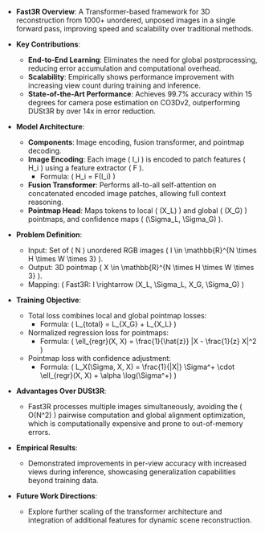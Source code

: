 - **Fast3R Overview**: A Transformer-based framework for 3D reconstruction from 1000+ unordered, unposed images in a single forward pass, improving speed and scalability over traditional methods.
  
- **Key Contributions**:
  - **End-to-End Learning**: Eliminates the need for global postprocessing, reducing error accumulation and computational overhead.
  - **Scalability**: Empirically shows performance improvement with increasing view count during training and inference.
  - **State-of-the-Art Performance**: Achieves 99.7% accuracy within 15 degrees for camera pose estimation on CO3Dv2, outperforming DUSt3R by over 14x in error reduction.

- **Model Architecture**:
  - **Components**: Image encoding, fusion transformer, and pointmap decoding.
  - **Image Encoding**: Each image \( I_i \) is encoded to patch features \( H_i \) using a feature extractor \( F \).
    - Formula: \( H_i = F(I_i) \)
  - **Fusion Transformer**: Performs all-to-all self-attention on concatenated encoded image patches, allowing full context reasoning.
  - **Pointmap Head**: Maps tokens to local \( (X_L) \) and global \( (X_G) \) pointmaps, and confidence maps \( (\Sigma_L, \Sigma_G) \).

- **Problem Definition**:
  - Input: Set of \( N \) unordered RGB images \( I \in \mathbb{R}^{N \times H \times W \times 3} \).
  - Output: 3D pointmap \( X \in \mathbb{R}^{N \times H \times W \times 3} \).
  - Mapping: \( Fast3R: I \rightarrow (X_L, \Sigma_L, X_G, \Sigma_G) \)

- **Training Objective**:
  - Total loss combines local and global pointmap losses:
    - Formula: \( L_{total} = L_{X_G} + L_{X_L} \)
  - Normalized regression loss for pointmaps:
    - Formula: \( \ell_{regr}(X, X) = \frac{1}{\hat{z}} \|X - \frac{1}{z} X\|^2 \)
  - Pointmap loss with confidence adjustment:
    - Formula: \( L_X(\Sigma, X, X) = \frac{1}{|X|} \Sigma^+ \cdot \ell_{regr}(X, X) + \alpha \log(\Sigma^+) \)

- **Advantages Over DUSt3R**:
  - Fast3R processes multiple images simultaneously, avoiding the \( O(N^2) \) pairwise computation and global alignment optimization, which is computationally expensive and prone to out-of-memory errors.

- **Empirical Results**:
  - Demonstrated improvements in per-view accuracy with increased views during inference, showcasing generalization capabilities beyond training data.

- **Future Work Directions**:
  - Explore further scaling of the transformer architecture and integration of additional features for dynamic scene reconstruction.